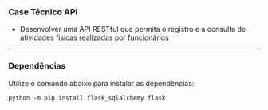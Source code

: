 
### **Case Técnico API**
- Desenvolver uma API RESTful que permita o registro e a consulta de atividades fisicas realizadas por funcionários
  
---

### **Dependências**

Utilize o comando abaixo para instalar as dependências:

```markdown
python -m pip install flask_sqlalchemy flask
